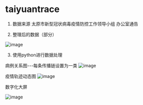 # taiyuantrace

1. 数据来源
太原市新型冠状病毒疫情防控工作领导小组  办公室通告

2. 整理后的数据（部分）

![image](https://github.com/xuying2020/taiyuantrace/assets/114268932/9bcae4e8-104c-4e30-ae14-98687046a84c)

3. 使用python进行数据处理


病例关系图---每条传播链设置为一类
![image](https://github.com/xuying2020/taiyuantrace/assets/114268932/708e9cbe-6ae8-4c05-8334-b64308ace02b)

疫情轨迹动态图
![image](https://github.com/xuying2020/taiyuantrace/assets/114268932/5cda84e2-2647-4656-a6b2-4533c4cf8466)

数字化大屏

![image](https://github.com/xuying2020/taiyuantrace/assets/114268932/d8b88c61-6458-491e-aab3-ce53514b2834)


